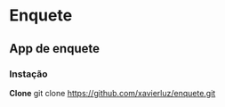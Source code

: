 # Enquete #
## App de enquete ##
### Instação ###
**Clone**
 git clone https://github.com/xavierluz/enquete.git
